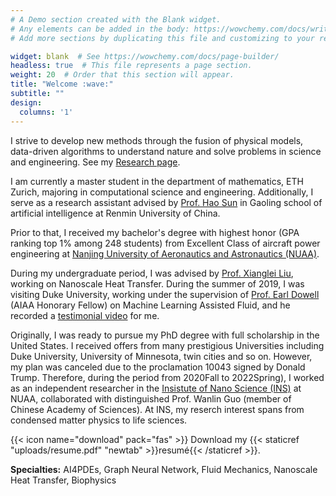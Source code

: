 ```yaml
---
# A Demo section created with the Blank widget.
# Any elements can be added in the body: https://wowchemy.com/docs/writing-markdown-latex/
# Add more sections by duplicating this file and customizing to your requirements.

widget: blank  # See https://wowchemy.com/docs/page-builder/
headless: true  # This file represents a page section.
weight: 20  # Order that this section will appear.
title: "Welcome :wave:"
subtitle: ""
design:
  columns: '1'
---
```


I strive to develop new methods through the fusion of physical models, data-driven algorithms to understand nature and solve problems in science and engineering. See my [Research page](project). 

I am currently a master student in the department of mathematics, ETH Zurich, majoring in computational science and engineering. Additionally, I serve as a research assistant advised by [Prof. Hao Sun](https://gsai.ruc.edu.cn/addons/teacher/index/info.html?user_id=25&ruccode=20210163&ln=en) in Gaoling school of artificial intelligence at Renmin University of China.

Prior to that, I received my bachelor's degree with highest honor (GPA ranking top 1% among 248 students) from Excellent Class of aircraft power engineering at [Nanjing University of Aeronautics and Astronautics (NUAA)](http://www.nuaa.edu.cn/).

During my undergraduate period, I was advised by [Prof. Xianglei Liu](https://scholar.google.com/citations?hl=en&user=RxW3otEAAAAJ&view_op=list_works&sortby=pubdate), working on Nanoscale Heat Transfer. During the summer of 2019, I was visiting Duke University, working under the supervision of [Prof. Earl Dowell](https://mems.duke.edu/faculty/earl-dowell) (AIAA Honorary Fellow) on Machine Learning Assisted Fluid, and he recorded a [testimonial video](project/ml-aeroelasticity) for me. 

Originally, I was ready to pursue my PhD degree with full scholarship in the United States. I received offers from many prestigious Universities including Duke University, University of Minnesota, twin cities and so on. However, my plan was canceled due to the proclamation 10043 signed by Donald Trump. Therefore, during the period from 2020Fall to 2022Spring), I worked as an independent researcher in the [Insistute of Nano Science (INS)](http://ins.nuaa.edu.cn/) at NUAA, collaborated with distinguished Prof. Wanlin Guo (member of Chinese Academy of Sciences). At INS, my reserch interest spans from condensed matter physics to life sciences. 

{{< icon name="download" pack="fas" >}} Download my {{< staticref "uploads/resume.pdf" "newtab" >}}resumé{{< /staticref >}}.

**Specialties:** AI4PDEs, Graph Neural Network, Fluid Mechanics, Nanoscale Heat Transfer, Biophysics

